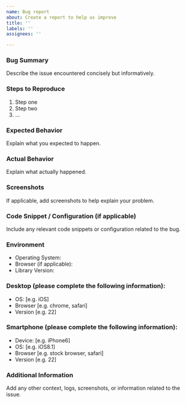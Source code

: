 ```yaml
---
name: Bug report
about: Create a report to help us improve
title: ''
labels: ''
assignees: ''

---
```


### Bug Summary
Describe the issue encountered concisely but informatively.

### Steps to Reproduce
1. Step one
2. Step two
3. ...

### Expected Behavior
Explain what you expected to happen.

### Actual Behavior
Explain what actually happened.

### Screenshots
If applicable, add screenshots to help explain your problem.

### Code Snippet / Configuration (if applicable)
Include any relevant code snippets or configuration related to the bug.

### Environment
- Operating System: 
- Browser (if applicable): 
- Library Version: 

### Desktop (please complete the following information):
 - OS: [e.g. iOS]
 - Browser [e.g. chrome, safari]
 - Version [e.g. 22]

### Smartphone (please complete the following information):
 - Device: [e.g. iPhone6]
 - OS: [e.g. iOS8.1]
 - Browser [e.g. stock browser, safari]
 - Version [e.g. 22]

### Additional Information
Add any other context, logs, screenshots, or information related to the issue.

